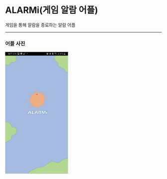 # ALARMi(게임 알람 어플)
게임을 통해 알람을 종료하는 알람 어플

---
### 어플 사진
<img src = "./image/start.jpg" width="40%">
